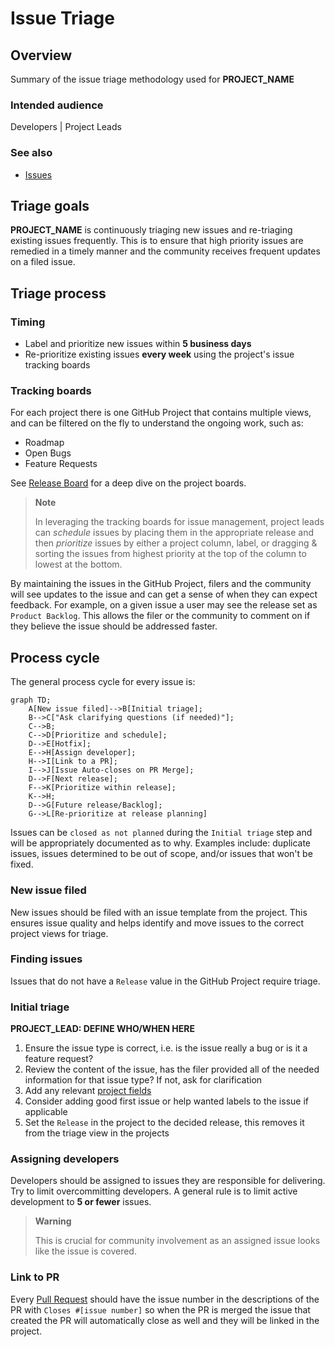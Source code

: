 # Issue Triage

## Overview

Summary of the issue triage methodology used for __PROJECT_NAME__

### Intended audience

Developers | Project Leads

### See also

- [Issues](maintainers/work-management/issues.md)

## Triage goals

__PROJECT_NAME__ is continuously triaging new issues and re-triaging existing issues frequently. This is to ensure that high priority issues are remedied in a timely manner and the community receives frequent updates on a filed issue.

## Triage process

### Timing 

- Label and prioritize new issues within **5 business days**
- Re-prioritize existing issues **every week** using the project's issue tracking boards

### Tracking boards

For each project there is one GitHub Project that contains multiple views, and can be filtered on the fly to understand the ongoing work, such as:
- Roadmap
- Open Bugs
- Feature Requests

See [Release Board](maintainers/work-management/github_projects.md) for a deep dive on the project boards.

> **Note**
> 
> In leveraging the tracking boards for issue management, project leads can _schedule_ issues by placing them in the appropriate release and then _prioritize_ issues by either a project column, label, or dragging & sorting the issues from highest priority at the top of the column to lowest at the bottom.

By maintaining the issues in the GitHub Project, filers and the community will see updates to the issue and can get a sense of when they can expect feedback. For example, on a given issue a user may see the release set as `Product Backlog`. This allows the filer or the community to comment on if they believe the issue should be addressed faster.

## Process cycle

The general process cycle for every issue is:

```mermaid
graph TD;
    A[New issue filed]-->B[Initial triage];
    B-->C["Ask clarifying questions (if needed)"];
    C-->B;
    C-->D[Prioritize and schedule];
    D-->E[Hotfix];
    E-->H[Assign developer];
    H-->I[Link to a PR];
    I-->J[Issue Auto-closes on PR Merge];
    D-->F[Next release];
    F-->K[Prioritize within release];
    K-->H;
    D-->G[Future release/Backlog];
    G-->L[Re-prioritize at release planning]
```

Issues can be `closed as not planned` during the `Initial triage` step and will be appropriately documented as to why. Examples include: duplicate issues, issues determined to be out of scope, and/or issues that won't be fixed.

### New issue filed

New issues should be filed with an issue template from the project. This ensures issue quality and helps identify and move issues to the correct project views for triage.

### Finding issues

Issues that do not have a `Release` value in the GitHub Project require triage.

### Initial triage

__PROJECT_LEAD: DEFINE WHO/WHEN HERE__

1. Ensure the issue type is correct, i.e. is the issue really a bug or is it a feature request?
2. Review the content of the issue, has the filer provided all of the needed information for that issue type? If not, ask for clarification
3. Add any relevant [project fields](maintainers/work-management/github_projects.md)
4. Consider adding good first issue or help wanted labels to the issue if applicable
5. Set the `Release` in the project to the decided release, this removes it from the triage view in the projects

### Assigning developers

Developers should be assigned to issues they are responsible for delivering. Try to limit overcommitting developers. A general rule is to limit active development to **5 or fewer** issues.

> **Warning**
> 
> This is crucial for community involvement as an assigned issue looks like the issue is covered.

### Link to PR

Every [Pull Request](maintainers/work-management/prs.md) should have the issue number in the descriptions of the PR with `Closes #[issue number]` so when the PR is merged the issue that created the PR will automatically close as well and they will be linked in the project.
